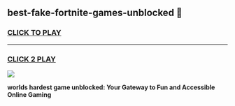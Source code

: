 
## best-fake-fortnite-games-unblocked 👋
<h3>
<a href="https://premium.freeplayer.one?title=best-fake-fortnite-games-unblocked&ref=14F">CLICK TO PLAY</a></h3>
<hr>

<h3>
<a href="https://premium.freeplayer.one?title=best-fake-fortnite-games-unblocked&ref=14F">CLICK 2 PLAY</a>
  
</h3>

<a href="https://premium.freeplayer.one?title=best-fake-fortnite-games-unblocked&ref=12F/"><img src="https://clearcache.store/games.png"></a>


**worlds hardest game unblocked: Your Gateway to Fun and Accessible Online Gaming**
